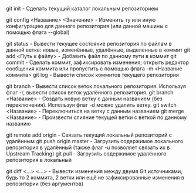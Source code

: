 git init - Сделать текущий каталог локальным репозиторием

git config <Название> <Значение> - Изменить ту или иную конфигурацию для данного репозитория (или данной машины с помощью флага --global)

git status - Вывести текущее состояние репозитория по файлам в данной ветке: новые, изменённые, удалённые, выделенные в коммит
git add <Путь к файлу> - Добавить файл по данному пути в коммит
git commit - Сделать коммит, зафиксировать изменения; открыть редактор сообщения коммита или пропустить с помощью флага -m <Название коммита>
git log - Вывести список коммитов текущего репозитория

git branch - Вывести список веток локального репозитория. Используя флаг -r, вывести список веток удалённого репозитория.
git branch <Название> - Создать новую ветку с данным названием (без переключения). Используя флаг -d можно удалить ветку.
git switch <Название> - Переключиться на ветку с данным названием
git merge <Название> - Произвести слияние текущей ветки с веткой по данному названию

git remote add origin <url> - Связать текущий локальный репозиторий с удалённым
git push origin master - Загрузить содержимое локального репозитория в удалённый (также флаг -u позволяет связать их в Upstream Tracking)
git pull - Загрузить содержимое удалённого репозитория в локальный

git diff <...> <...> - Вывести изменения между двумя Git источниками, будь то 2 коммита, 2 ветки или ещё не зафиксированные изменения в репозитории (без аргументов)
